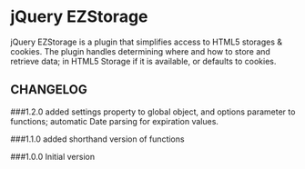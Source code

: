 jQuery EZStorage
==================

jQuery EZStorage is a plugin that simplifies access to HTML5 storages & cookies.  The plugin handles determining where and how to store and retrieve data; in HTML5 Storage if it is available, or defaults to cookies.

CHANGELOG
-------------------------
###1.2.0 
added settings property to global object, and options parameter to functions;  automatic Date parsing for expiration values.

###1.1.0 
added shorthand version of functions

###1.0.0 
Initial version